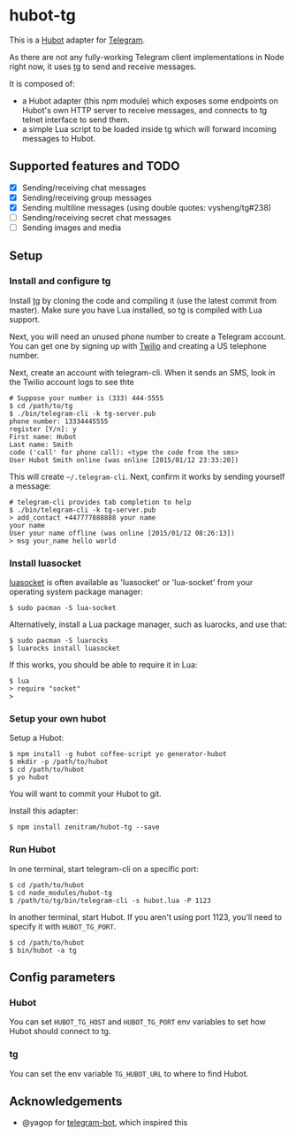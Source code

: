 # hubot-tg
This is a [Hubot](http://hubot.github.com/) adapter for [Telegram](http://telegram.org). 

As there are not any fully-working Telegram client implementations in Node right now,
it uses [tg](https://github.com/vysheng/tg) to send and receive messages.

It is composed of:
- a Hubot adapter (this npm module) which exposes some endpoints on Hubot's own HTTP server
to receive messages, and connects to tg telnet interface to send them.
- a simple Lua script to be loaded inside tg which will forward incoming messages to Hubot.

## Supported features and TODO
- [x] Sending/receiving chat messages
- [x] Sending/receiving group messages
- [x] Sending multiline messages (using double quotes: vysheng/tg#238)
- [ ] Sending/receiving secret chat messages
- [ ] Sending images and media

## Setup

### Install and configure tg

Install [tg](https://github.com/vysheng/tg) by cloning the code and
compiling it (use the latest commit from master). Make sure you have
Lua installed, so tg is compiled with Lua support.

Next, you will need an unused phone number to create a Telegram
account. You can get one by signing up with
[Twilio](http://www.twilio.com/) and creating a US telephone number.

Next, create an account with telegram-cli. When it sends an SMS,
look in the Twilio account logs to see thte 

```
# Suppose your number is (333) 444-5555
$ cd /path/to/tg
$ ./bin/telegram-cli -k tg-server.pub
phone number: 13334445555
register [Y/n]: y
First name: Hubot
Last name: Smith
code ('call' for phone call): <type the code from the sms>
User Hubot Smith online (was online [2015/01/12 23:33:20])
```

This will create `~/.telegram-cli`. Next, confirm it works by sending
yourself a message:

```
# telegram-cli provides tab completion to help
$ ./bin/telegram-cli -k tg-server.pub
> add_contact +447777888888 your name
your name
User your name offline (was online [2015/01/12 08:26:13])
> msg your_name hello world
```

### Install luasocket

[luasocket](http://w3.impa.br/~diego/software/luasocket/) is often
available as 'luasocket' or 'lua-socket' from your operating system
package manager:

```
$ sudo pacman -S lua-socket
```

Alternatively, install a Lua package manager, such as luarocks, and
use that:

```
$ sudo pacman -S luarocks
$ luarocks install luasocket
```

If this works, you should be able to require it in Lua:

```
$ lua
> require "socket"
>
```

### Setup your own hubot

Setup a Hubot:

```
$ npm install -g hubot coffee-script yo generator-hubot
$ mkdir -p /path/to/hubot
$ cd /path/to/hubot
$ yo hubot
```

You will want to commit your Hubot to git.

Install this adapter:

```
$ npm install zenitram/hubot-tg --save
```

### Run Hubot

In one terminal, start telegram-cli on a specific port:

```
$ cd /path/to/hubot
$ cd node_modules/hubot-tg
$ /path/to/tg/bin/telegram-cli -s hubot.lua -P 1123
```

In another terminal, start Hubot. If you aren't using port 1123,
you'll need to specify it with `HUBOT_TG_PORT`.

```
$ cd /path/to/hubot
$ bin/hubot -a tg
```

## Config parameters

### Hubot
You can set ```HUBOT_TG_HOST``` and ```HUBOT_TG_PORT``` env variables to set how Hubot should connect to tg.

### tg
You can set the env variable ```TG_HUBOT_URL``` to where to find Hubot.

## Acknowledgements
- @yagop for [telegram-bot](https://github.com/yagop/telegram-bot), which inspired this

